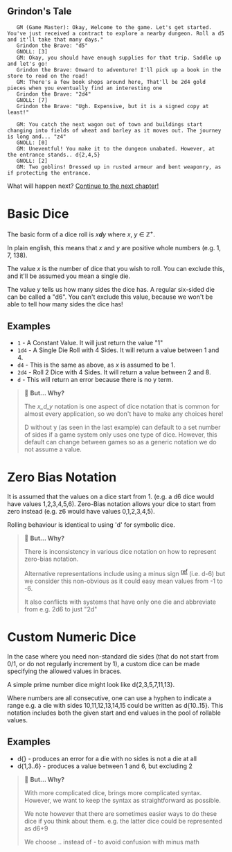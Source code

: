 ## Grindon's Tale

```
   GM (Game Master): Okay, Welcome to the game. Let's get started. You've just received a contract to explore a nearby dungeon. Roll a d5 and it'll take that many days."
   Grindon the Brave: "d5"
   GNOLL: [3]
   GM: Okay, you should have enough supplies for that trip. Saddle up and let's go!
   Grindon the Brave: Onward to adventure! I'll pick up a book in the store to read on the road!
   GM: There's a few book shops around here, That'll be 2d4 gold pieces when you eventually find an interesting one
   Grindon the Brave: "2d4"
   GNOLL: [7]
   Grindon the Brave: "Ugh. Expensive, but it is a signed copy at least!"

   GM: You catch the next wagon out of town and buildings start changing into fields of wheat and barley as it moves out. The journey is long and... "z4"
   GNOLL: [0]
   GM: Uneventful! You make it to the dungeon unabated. However, at the entrance stands.. d{2,4,5}
   GNOLL: [2]
   GM: Two goblins! Dressed up in rusted armour and bent weaponry, as if protecting the entrance.
```

What will happen next? [Continue to the next chapter!](https://github.com/ianfhunter/GNOLL/wiki/Symbolic-Dice)


# Basic Dice

The basic form of a dice roll is _x**d**y_ where _x_, _y_ ∈ ℤ<sup>+</sup>. 

In plain english, this means that _x_ and _y_ are positive whole numbers (e.g. 1, 7, 138). 

The value _x_ is the number of dice that you wish to roll. You can exclude this, and it'll be assumed you mean a single die.

The value _y_ tells us how many sides the dice has. A regular six-sided die can be called a "d6". You can't exclude this value, because we won't be able to tell how many sides the dice has!

## Examples

 - `1` - A Constant Value. It will just return the value "1"
 - `1d4` - A Single Die Roll with 4 Sides. It will return a value between 1 and 4.
 - `d4` - This is the same as above, as _x_ is assumed to be 1.
 - `2d4` - Roll 2 Dice with 4 Sides. It will return a value between 2 and 8. 
 - `d` - This will return an error because there is no y term.


> 🤔 **But... Why?**
>
> The _x_d_y_ notation is one aspect of dice notation that is common for almost every application, so we don't have to make any choices here!
>
> D without y (as seen in the last example) can default to a set number of sides if a game system only uses one type of dice. However, this default can change between games so as a generic notation we do not assume a value.

# Zero Bias Notation

It is assumed that the values on a dice start from 1. (e.g. a d6 dice would have values 1,2,3,4,5,6). Zero-Bias notation allows your dice to start from zero instead (e.g. z6 would have values 0,1,2,3,4,5).

Rolling behaviour is identical to using 'd' for symbolic dice.

> 🤔 **But... Why?**
> 
> There is inconsistency in various dice notation on how to represent zero-bias notation.
>
> Alternative representations include using a minus sign <sup>[ref](http://hjemmesider.diku.dk/~torbenm/Troll/manual.pdf)</sup> (i.e. d-6) but we consider this non-obvious as it could easy mean values from -1 to -6.
>
> It also conflicts with systems that have only one die and abbreviate from e.g. 2d6 to just "2d"

# Custom Numeric Dice
In the case where you need non-standard die sides (that do not start from 0/1, or do not regularly increment by 1), a custom dice can be made specifying the allowed values in braces.

A simple prime number dice might look like d{2,3,5,7,11,13}.

Where numbers are all consecutive, one can use a hyphen to indicate a range e.g. a die with sides 10,11,12,13,14,15 could be written as d{10..15}. This notation includes both the given start and end values in the pool of rollable values.

## Examples
 - d{} - produces an error for a die with no sides is not a die at all
 - d{1,3..6} - produces a value between 1 and 6, but excluding 2

> 🤔 **But... Why?**
> 
> With more complicated dice, brings more complicated syntax. However, we want to keep the syntax as straightforward as possible. 
>
> We note however that there are sometimes easier ways to do these dice if you think about them. e.g. the latter dice could be represented as d6+9
>
> We choose .. instead of - to avoid confusion with minus math
